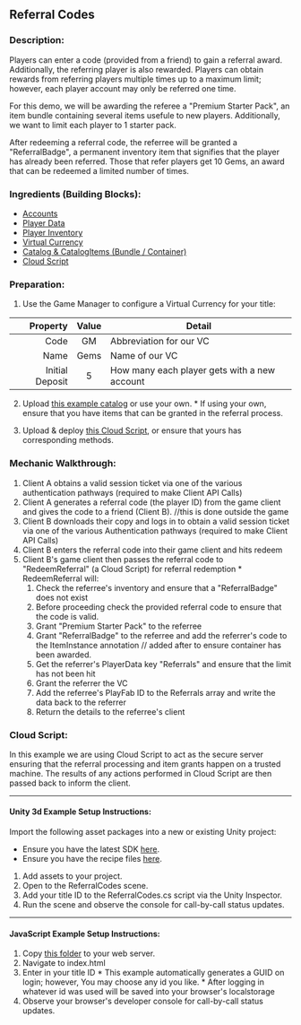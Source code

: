 ## Referral Codes
### Description:
Players can enter a code (provided from a friend) to gain a referral award. Additionally, the referring player is also rewarded. Players can obtain rewards from referring players multiple times up to a maximum limit; however, each player account may only be referred one time.  

For this demo, we will be awarding the referee a "Premium Starter Pack", an item bundle containing several items usefule to new players. Additionally, we want to limit each player to 1 starter pack. 

After redeeming a referral code, the referree will be granted a "ReferralBadge", a permanent inventory item that signifies that the player has already been referred. Those that refer players get 10 Gems, an award that can be redeemed a limited number of times.

### Ingredients (Building Blocks):
  * [Accounts](https://api.playfab.com/docs/building-blocks#Accounts)
  * [Player Data](https://api.playfab.com/docs/building-blocks#Player_Data)
  * [Player Inventory](https://api.playfab.com/docs/building-blocks#Player_Inventory)
  * [Virtual Currency](https://api.playfab.com/docs/building-blocks#Virtual_Currency)
  * [Catalog & CatalogItems (Bundle / Container)](https://api.playfab.com/docs/building-blocks#Catalog)
  * [Cloud Script](https://api.playfab.com/docs/building-blocks#Cloud_Script)

### Preparation:
  1. Use the Game Manager to configure a Virtual Currency for your title:

  | Property | Value | Detail
  ---: | :---: | --- 
  Code | GM | Abbreviation for our VC
  Name | Gems | Name of our VC
  Initial Deposit | 5 | How many each player gets with a new account

  2. Upload [this example catalog](/Recipes/ReferralCodes/PlayFab-JSON/Catalog.json) or use your own.
    * If using your own, ensure that you have items that can be granted in the referral process.

  3. Upload & deploy [this Cloud Script](/Recipes/ReferralCodes/CloudScript.js), or ensure that yours has corresponding methods.

### Mechanic Walkthrough:
  1. Client A obtains a valid session ticket via one of the various authentication pathways (required to make Client API Calls)
  2. Client A generates a referral code (the player ID) from the game client and gives the code to a friend (Client B). //this is done outside the game
  3. Client B downloads their copy and logs in to obtain a valid session ticket via one of the various Authentication pathways (required to make Client API Calls)
  4. Client B enters the referral code into their game client and hits redeem
  5. Client B's game client then passes the referral code to "RedeemReferral" (a Cloud Script) for referral redemption
    * RedeemReferral will:
      1) Check the referree's inventory and ensure that a "ReferralBadge" does not exist
      2) Before proceeding check the provided referral code to ensure that the code is valid. 
      3) Grant "Premium Starter Pack" to the referree
      4) Grant "ReferralBadge" to the referree and add the referrer's code to the ItemInstance annotation // added after to ensure container has been awarded.
      5) Get the referrer's PlayerData key "Referrals" and ensure that the limit has not been hit
      6) Grant the referrer the VC 
      7) Add the referree's PlayFab ID to the Referrals array and write the data back to the referrer
      8) Return the details to the referree's client

### Cloud Script:
In this example we are using Cloud Script to act as the secure server ensuring that the referral processing and item grants happen on a trusted machine. The results of any actions performed in Cloud Script are then passed back to inform the client.


----

#### Unity 3d Example Setup Instructions:
Import the following asset packages into a new or existing Unity project:
  * Ensure you have the latest SDK [here](https://github.com/PlayFab/UnitySDK/raw/versioned/Packages/UnitySDK.unitypackage).
  * Ensure you have the recipe files [here](https://github.com/PlayFab/PlayFab-Samples/raw/master/Recipes/ReferralCodes/Example-Unity3d/ReferralCodesRecipe.unitypackage).
  
  1. Add assets to your project. 
  2. Open to the ReferralCodes scene.
  3. Add your title ID to the ReferralCodes.cs script via the Unity Inspector.
  4. Run the scene and observe the console for call-by-call status updates.

----

#### JavaScript Example Setup Instructions:
  1. Copy [this folder](/Recipes/SimpleCrossPromotion/Example-JavaScript) to your web server. 
  2. Navigate to index.html  
  3. Enter in your title ID
    * This example automatically generates a GUID on login; however, You may choose any id you like.
    * After logging in whatever id was used will be saved into your browser's localstorage
  4. Observe your browser's developer console for call-by-call status updates.
